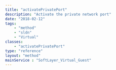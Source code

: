 ```yaml
---
title: "activatePrivatePort"
description: "Activate the private network port"
date: "2018-02-12"
tags:
    - "method"
    - "sldn"
    - "Virtual"
classes:
    - "activatePrivatePort"
type: "reference"
layout: "method"
mainService : "SoftLayer_Virtual_Guest"
---
```

